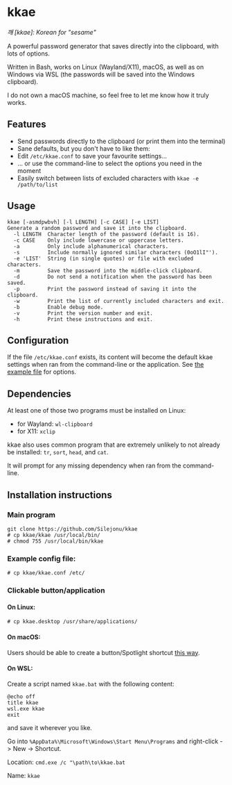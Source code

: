 # kkae
*깨 [kkae]: Korean for "sesame"*

A powerful password generator that saves directly into the clipboard, with lots of options.

Written in Bash, works on Linux (Wayland/X11), macOS, as well as on Windows via WSL (the passwords will be saved into the Windows clipboard).

I do not own a macOS machine, so feel free to let me know how it truly works.

## Features

* Send passwords directly to the clipboard (or print them into the terminal)
* Sane defaults, but you don't have to like them:
* Edit `/etc/kkae.conf` to save your favourite settings…
* … or use the command-line to select the options you need in the moment
* Easily switch between lists of excluded characters with `kkae -e /path/to/list`

## Usage
```
kkae [-asmdpwbvh] [-l LENGTH] [-c CASE] [-e LIST]
Generate a random password and save it into the clipboard.
  -l LENGTH  Character length of the password (default is 16).
  -c CASE    Only include lowercase or uppercase letters.
  -a         Only include alphanumerical characters.
  -s         Include normally ignored similar characters (0oO1lI"').
  -e 'LIST'  String (in single quotes) or file with excluded characters.
  -m         Save the password into the middle-click clipboard.
  -d         Do not send a notification when the password has been saved.
  -p         Print the password instead of saving it into the clipboard.
  -w         Print the list of currently included characters and exit.
  -b         Enable debug mode.
  -v         Print the version number and exit.
  -h         Print these instructions and exit.
  ```
## Configuration
If the file `/etc/kkae.conf` exists, its content will become the default kkae settings when ran from the command-line or the application. See [the example file](https://github.com/Silejonu/kkae/blob/main/kkae.conf) for options.



## Dependencies
At least one of those two programs must be installed on Linux:
* for Wayland: `wl-clipboard`
* for X11: `xclip`

kkae also uses common program that are extremely unlikely to not already be installed: `tr`, `sort`, `head`, and `cat`.

It will prompt for any missing dependency when ran from the command-line.

## Installation instructions
### Main program
```
git clone https://github.com/Silejonu/kkae
# cp kkae/kkae /usr/local/bin/
# chmod 755 /usr/local/bin/kkae
```

### Example config file:

`# cp kkae/kkae.conf /etc/`

### Clickable button/application

#### On Linux:

`# cp kkae.desktop /usr/share/applications/`

#### On macOS:

Users should be able to create a button/Spotlight shortcut [this way](https://stackoverflow.com/a/66845958).

#### On WSL:

Create a script named `kkae.bat` with the following content:
```
@echo off
title kkae
wsl.exe kkae
exit
```
and save it wherever you like.

Go into `%AppData%\Microsoft\Windows\Start Menu\Programs` and right-click -> New -> Shortcut.

Location: `cmd.exe /c "\path\to\kkae.bat`

Name: `kkae`
